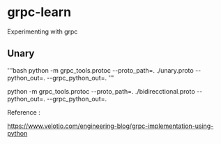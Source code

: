 # grpc-learn
Experimenting with grpc

Unary
-----

'''bash
python -m grpc_tools.protoc --proto_path=. ./unary.proto --python_out=. --grpc_python_out=.
'''

python -m grpc_tools.protoc --proto_path=.  ./bidirecctional.proto --python_out=. --grpc_python_out=.

Reference :

https://www.velotio.com/engineering-blog/grpc-implementation-using-python